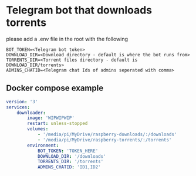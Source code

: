 # Telegram bot that downloads torrents

please add a .env file in the root with the following

```
BOT_TOKEN=<Telegram bot token>
DOWNLOAD_DIR=<Download directory - default is where the bot runs from>
TORRENTS_DIR=<Torrent files directory - default is DOWNLOAD_DIR/torrents>
ADMINS_CHATID=<Telegram chat Ids of admins seperated with comma>
```

## Docker compose example

```yaml
version: '3'
services:
    downloader:
        image: 'WIPWIPWIP'
        restart: unless-stopped
        volumes:
            - '/media/pi/MyDrive/raspberry-downloads/:/downloads'
            - '/media/pi/MyDrive/raspberry-torrents/:/torrents'
        environment:
            BOT_TOKEN: 'TOKEN_HERE'
            DOWNLOAD_DIR: '/downloads'
            TORRENTS_DIR: '/torrents'
            ADMINS_CHATID: 'ID1,ID2'
```
